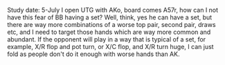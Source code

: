 
Study date: 5-July
I open UTG with AKo, board comes A57r, how can I not have this fear of BB having a set? Well, think, yes he can have a set, but there are way more combinations of a worse top pair, second pair, draws etc, and I need to target those hands which are way more common and abundant. If the opponent will play in a way that is typical of a set, for example, X/R flop and pot turn, or X/C flop, and X/R turn huge, I can just fold as people don't do it enough with worse hands than AK.
